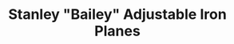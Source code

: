 ---
title: Stanley "Bailey" Adjustable Iron Planes
reference_name: stanley-bailey-adjustable-iron-planes
reference_parent: stanley-hand-planes
---
